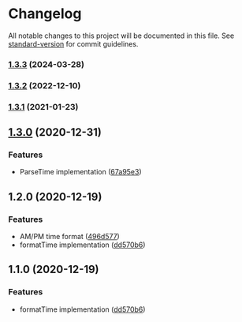 # Changelog

All notable changes to this project will be documented in this file. See [standard-version](https://github.com/conventional-changelog/standard-version) for commit guidelines.

### [1.3.3](https://github.com/opa-oz/format-hours/compare/v1.3.1...v1.3.3) (2024-03-28)

### [1.3.2](https://github.com/opa-oz/format-hours/compare/v1.3.1...v1.3.2) (2022-12-10)

### [1.3.1](https://github.com/opa-oz/format-hours/compare/v1.3.0...v1.3.1) (2021-01-23)

## [1.3.0](https://github.com/opa-oz/format-hours/compare/v1.2.0...v1.3.0) (2020-12-31)


### Features

* ParseTime implementation ([67a95e3](https://github.com/opa-oz/format-hours/commit/67a95e3a9b6b4fe1edd2251c2d3d80653ef05cb2))

## 1.2.0 (2020-12-19)


### Features

* AM/PM time format ([496d577](https://github.com/opa-oz/format-hours/commit/496d5776be6a86901178bc6e7ac0d6ba732272b5))
* formatTime implementation ([dd570b6](https://github.com/opa-oz/format-hours/commit/dd570b6b384b2bdbbfcf60900dd7c372a661434b))

## 1.1.0 (2020-12-19)


### Features

* formatTime implementation ([dd570b6](https://github.com/opa-oz/time-format/commit/dd570b6b384b2bdbbfcf60900dd7c372a661434b))
